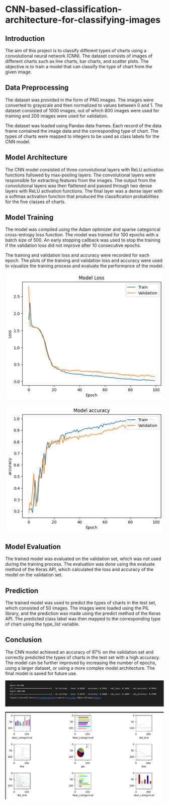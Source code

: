 # CNN-based-classification-architecture-for-classifying-images

## Introduction
The aim of this project is to classify different types of charts using a convolutional neural network (CNN). The dataset consists of images of different charts such as line charts, bar charts, and scatter plots. The objective is to train a model that can classify the type of chart from the given image.

## Data Preprocessing
The dataset was provided in the form of PNG images. The images were converted to grayscale and then normalized to values between 0 and 1. The dataset consisted of 1000 images, out of which 800 images were used for training and 200 images were used for validation.

The dataset was loaded using Pandas data frames. Each record of the data frame contained the image data and the corresponding type of chart. The types of charts were mapped to integers to be used as class labels for the CNN model.

## Model Architecture
The CNN model consisted of three convolutional layers with ReLU activation functions followed by max-pooling layers. The convolutional layers were responsible for extracting features from the images. The output from the convolutional layers was then flattened and passed through two dense layers with ReLU activation functions. The final layer was a dense layer with a softmax activation function that produced the classification probabilities for the five classes of charts.

## Model Training
The model was compiled using the Adam optimizer and sparse categorical cross-entropy loss function. The model was trained for 100 epochs with a batch size of 500. An early stopping callback was used to stop the training if the validation loss did not improve after 10 consecutive epochs.

The training and validation loss and accuracy were recorded for each epoch. The plots of the training and validation loss and accuracy were used to visualize the training process and evaluate the performance of the model.

![Alt text](image-1.png)


![Alt text](image-2.png)



## Model Evaluation
The trained model was evaluated on the validation set, which was not used during the training process. The evaluation was done using the evaluate method of the Keras API, which calculated the loss and accuracy of the model on the validation set.

## Prediction
The trained model was used to predict the types of charts in the test set, which consisted of 50 images. The images were loaded using the PIL library, and the prediction was made using the predict method of the Keras API. The predicted class label was then mapped to the corresponding type of chart using the type_list variable.

## Conclusion
The CNN model achieved an accuracy of 97% on the validation set and correctly predicted the types of charts in the test set with a high accuracy. The model can be further improved by increasing the number of epochs, using a larger dataset, or using a more complex model architecture. 
The final model is saved for future use.

![Alt text](image.png)

![Alt text](image-3.png)